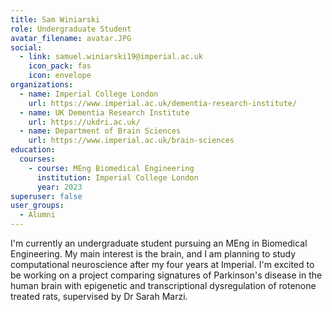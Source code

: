 ```yaml
---
title: Sam Winiarski
role: Undergraduate Student
avatar_filename: avatar.JPG
social:
  - link: samuel.winiarski19@imperial.ac.uk
    icon_pack: fas
    icon: envelope
organizations:
  - name: Imperial College London
    url: https://www.imperial.ac.uk/dementia-research-institute/
  - name: UK Dementia Research Institute
    url: https://ukdri.ac.uk/
  - name: Department of Brain Sciences
    url: https://www.imperial.ac.uk/brain-sciences
education:
  courses:
    - course: MEng Biomedical Engineering
      institution: Imperial College London
      year: 2023
superuser: false
user_groups:
  - Alumni
---
```

I'm currently an undergraduate student pursuing an MEng in Biomedical Engineering. My main interest is the brain, and I am planning to study computational neuroscience after my four years at Imperial. I'm excited to be working on a project comparing signatures of Parkinson's disease in the human brain with epigenetic and transcriptional dysregulation of rotenone treated rats, supervised by Dr Sarah Marzi.
